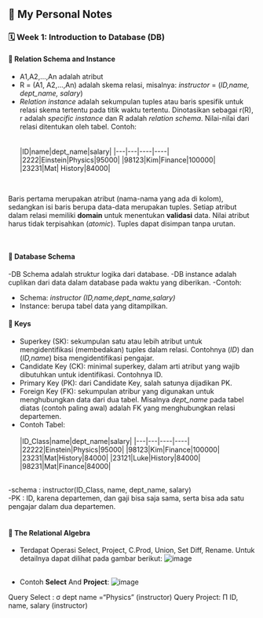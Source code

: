 ## 📘 My Personal Notes

### 🗓️ Week 1: Introduction to Database (DB)

#### 📍 Relation Schema and Instance
- A1,A2,...,An adalah atribut
- R = (A1, A2,...,An) adalah skema relasi, misalnya: _instructor_ = (_ID,name, dept_name, salary_)
- _Relation instance_ adalah sekumpulan tuples atau baris spesifik untuk relasi skema tertentu pada titik waktu tertentu.
Dinotasikan sebagai r(R), r adalah _specific instance_ dan R adalah _relation schema_. Nilai-nilai dari relasi ditentukan oleh tabel.
Contoh: <br/><br/><br/>
  |ID|name|dept_name|salary|
  |---|---|----|----|
  |2222|Einstein|Physics|95000|
  |98123|Kim|Finance|100000|
  |23231|Mat| History|84000|
<br/>

Baris pertama merupakan atribut (nama-nama yang ada di kolom), sedangkan isi baris berupa data-data merupakan tuples.
Setiap atribut dalam relasi memiliki **domain** untuk menentukan **validasi** data. Nilai atribut harus tidak terpisahkan (_atomic_).
Tuples dapat disimpan tanpa urutan.

<br/>

#### 📍 Database Schema
-DB Schema adalah struktur logika dari database.
-DB instance adalah cuplikan dari data dalam database pada waktu yang diberikan.
-Contoh:
  * Schema: _instructor (ID,name,dept_name,salary)_
  * Instance: berupa tabel data yang ditampilkan.

#### 📍 Keys
- Superkey (SK): sekumpulan satu atau lebih atribut untuk mengidentifikasi (membedakan) tuples dalam relasi. Contohnya (_ID_) dan (_ID,name_) bisa mengidentifikasi pengajar.
- Candidate Key (CK): minimal superkey, dalam arti atribut yang wajib dibutuhkan untuk identifikasi. Contohnya ID.
- Primary Key (PK): dari Candidate Key, salah satunya dijadikan PK.
- Foreign Key (FK): sekumpulan atribur yang digunakan untuk menghubungkan data dari dua tabel. Misalnya _dept_name_ pada tabel diatas (contoh paling awal) adalah FK yang menghubungkan relasi departemen.
- Contoh Tabel:
<br/><br/>
  |ID_Class|name|dept_name|salary|
  |---|---|----|----|
  |22222|Einstein|Physics|95000|
  |98123|Kim|Finance|100000|
  |23231|Mat|History|84000|
  |23121|Luke|History|84000|
  |98231|Mat|Finance|84000|
<br/>
-schema  : instructor(ID_Class, name, dept_name, salary)<br/>
-PK      : ID, karena departemen, dan gaji bisa saja sama, serta bisa ada satu pengajar dalam dua departemen.
<br/><br/>


#### 📍 The Relational Algebra
- Terdapat Operasi Select, Project, C.Prod, Union, Set Diff, Rename. Untuk detailnya dapat dilihat pada gambar berikut: 
![image](https://github.com/nicholast25/Catatan-Sistem-Basis-Data/assets/147079216/29c7e156-7877-4dab-9cf5-f61b5b575c31)
<br/><br/>

- Contoh **Select** And **Project**:
![image](https://github.com/nicholast25/Catatan-Sistem-Basis-Data/assets/147079216/988e58ad-6812-44c5-99e8-d293e214045c)

Query Select : σ dept name =“Physics” (instructor)
Query Project: Π ID, name, salary (instructor)



